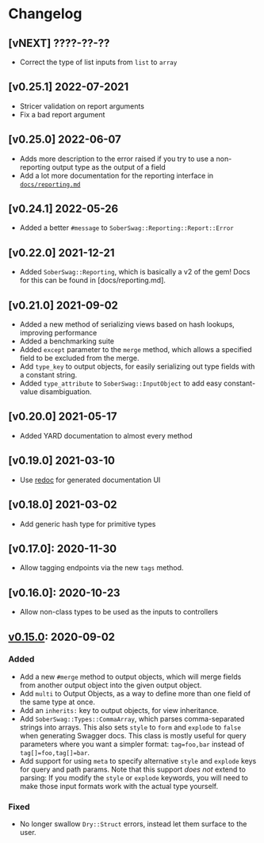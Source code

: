# Changelog

## [vNEXT] ????-??-??

- Correct the type of list inputs from `list` to `array`

## [v0.25.1] 2022-07-2021

- Stricer validation on report arguments
- Fix a bad report argument

## [v0.25.0] 2022-06-07

- Adds more description to the error raised if you try to use a non-reporting output type as the output of a field
- Add a lot more documentation for the reporting interface in [`docs/reporting.md`](docs/reporting.md)

## [v0.24.1] 2022-05-26

- Added a better `#message` to `SoberSwag::Reporting::Report::Error`

## [v0.22.0] 2021-12-21

- Added `SoberSwag::Reporting`, which is basically a v2 of the gem!
  Docs for this can be found in [docs/reporting.md].

## [v0.21.0] 2021-09-02

- Added a new method of serializing views based on hash lookups, improving performance
- Added a benchmarking suite
- Added `except` parameter to the `merge` method, which allows a specified field to be excluded from the merge.
- Add `type_key` to output objects, for easily serializing out type fields with a constant string.
- Added `type_attribute` to `SoberSwag::InputObject` to add easy constant-value disambiguation.

## [v0.20.0] 2021-05-17

- Added YARD documentation to almost every method


## [v0.19.0] 2021-03-10

- Use [redoc](https://github.com/Redocly/redoc) for generated documentation UI

## [v0.18.0] 2021-03-02

- Add generic hash type for primitive types

## [v0.17.0]: 2020-11-30

- Allow tagging endpoints via the new `tags` method.

## [v0.16.0]: 2020-10-23

- Allow non-class types to be used as the inputs to controllers

## [v0.15.0]: 2020-09-02

### Added
- Add a new `#merge` method to output objects, which will merge fields from another output object into the given output object.
- Add `multi` to Output Objects, as a way to define more than one field of the same type at once.
- Add an `inherits:` key to output objects, for view inheritance.
- Add `SoberSwag::Types::CommaArray`, which parses comma-separated strings into arrays.
  This also sets `style` to `form` and `explode` to `false` when generating Swagger docs.
  This class is mostly useful for query parameters where you want a simpler format: `tag=foo,bar` instead of `tag[]=foo,tag[]=bar`.
- Add support for using `meta` to specify alternative `style` and `explode` keys for query and path params.
  Note that this support *does not* extend to parsing: If you modify the `style` or `explode` keywords, you will need to make those input formats work with the actual type yourself.

### Fixed
- No longer swallow `Dry::Struct` errors, instead let them surface to the user.

[v0.15.0]: https://github.com/SonderMindOrg/sober_swag/releases/tag/v0.15.0

